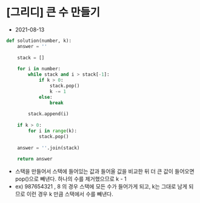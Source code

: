 # [그리디] 큰 수 만들기

- 2021-08-13

```python
def solution(number, k):
    answer = ''
    
    stack = []
    
    for i in number:
        while stack and i > stack[-1]:
            if k > 0:
                stack.pop()
                k -= 1
            else:
                break
        
        stack.append(i)
        
    if k > 0:
        for i in range(k):
            stack.pop()
        
    answer = ''.join(stack)
    
    return answer
```

- 스택을 만들어서 스택에 들어있는 값과 들어올 값을 비교한 뒤 더 큰 값이 들어오면 pop()으로 빼낸다. 하나의 수를 제거했으므로 k - 1
- ex) 987654321 , 8 의 경우 스택에 모든 수가 들어가게 되고, k는 그대로 남게 되므로 이런 경우 k 만큼 스택에서 수를 빼낸다.
